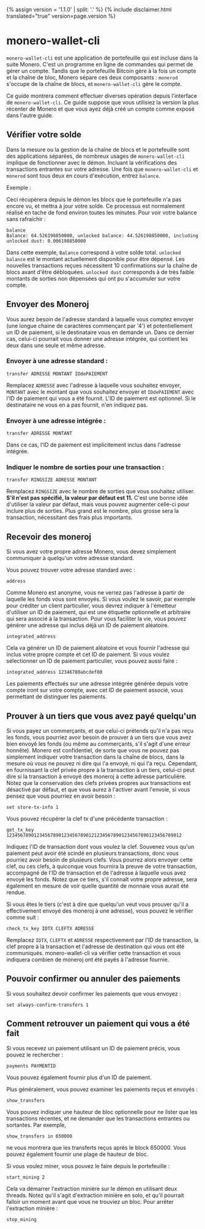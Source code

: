 {% assign version = '1.1.0' | split: '.' %}
{% include disclaimer.html translated="true" version=page.version %}
# monero-wallet-cli

`monero-wallet-cli` est une application de portefeuille qui est incluse dans la suite Monero. C'est un
programme en ligne de commandes qui permet de gérer un compte. Tandis que le portefeuille Bitcoin
gère à la fois un compte et la chaîne de bloc, Monero sépare ces deux composants : `monerod`
s'occupe de la chaîne de blocs, et `monero-wallet-cli` gère le compte.

Ce guide montrera comment effectuer diverses opération depuis l'interface de `monero-wallet-cli`. Ce guide suppose que vous utilisiez la version la plus récenter de Monero et que vous ayez déjà créé un compte comme exposé dans l'autre guide.


## Vérifier votre solde

Dans la mesure ou la gestion de la chaîne de blocs et le portefeuille sont des applications séparées,
de nombreux usages de `monero-wallet-cli` implique de fonctionner avec le démon. Incluant la
vérifications des transactions entrantes sur votre adresse. Une fois que `monero-wallet-cli` et
`monerod` sont tous deux en cours d'exécution, entrez `balance`.

Exemple :

Ceci récupèrera depuis le démon les blocs que le portefeuille n'a pas encore vu, et mettra à jour
votre solde. Ce processus est normalement réalisé en tache de fond environ toutes les minutes.
Pour voir votre balance sans rafraichir :

    balance
    Balance: 64.526198850000, unlocked balance: 44.526198850000, including unlocked dust: 0.006198850000

Dans cette exemple, `Balance` correspond à votre solde total. `unlocked balance` est le montant actuellement disponible pour être dépensé. Les nouvelles transactions reçues nécessitent 10 confirmations sur la chaîne de blocs avant d'être débloquées. `unlocked dust` corresponds à de très faible montants de sorties non dépensées qui ont pu s'accumuler sur votre compte.

## Envoyer des Moneroj

Vous aurez besoin de l'adresse standard à laquelle vous comptez envoyer (une longue chaine de
caractères commençant par '4') et potentiellement un ID de paiement, si le destinataire vous en
demande un. Dans ce dernier cas, celui-ci pourrait vous donner une adresse intégrée, qui contient
les deux dans une seule et même adresse.

### Envoyer à une adresse standard :

    transfer ADRESSE MONTANT IDdePAIEMENT

Remplacez `ADRESSE` avec l'adresse à laquelle vous souhaitez envoyer, `MONTANT` avec le montant que vous souhaitez
envoyer et `IDdePAIEMENT` avec l'ID de paiement qui vous a été fournit. L'ID de paiement est optionnel. Si le
destinataire ne vous en a pas fournit, n'en indiquez pas.

### Envoyer à une adresse intégrée :

    transfer ADRESSE MONTANT

Dans ce cas, l'ID de paiement est implicitement inclus dans l'adresse intégrée.

### Indiquer le nombre de sorties pour une transaction :

    transfer RINGSIZE ADRESSE MONTANT

Remplacez `RINGSIZE` avec le nombre de sorties que vous souhaitez utiliser. **S'il n'est pas spécifié, la valeur par défaut est 11.** C'est une bonne idée d'utiliser la valeur par défaut, mais vous pouvez augmenter celle-ci pour inclure plus de sorties. Plus grand est le nombre, plus grosse sera la transaction, nécessitant des frais plus importants.


## Recevoir des moneroj

Si vous avez votre propre adresse Monero, vous devez simplement communiquer à quelqu'un votre adresse standard.

Vous pouvez trouver votre adresse standard avec :

    address

Comme Monero est anonyme, vous ne verrez pas l'adresse à partir de laquelle les fonds vous sont envoyés.
Si vous voulez le savoir, par exemple pour créditer un client particulier, vous devrez indiquer à
l'émetteur d'utiliser un ID de paiement, qui est une étiquette optionnelle et arbitraire qui sera
associé à la transaction. Pour vous faciliter la vie, vous pouvez générer une adresse qui inclus déjà
un ID de paiement aléatoire.

    integrated_address

Cela va générer un ID de paiement aléatoire et vous fournir l'adresse qui inclus votre propre compte
et cet ID de paiement. Si vous voulez sélectionner un ID de paiement particulier, vous pouvez aussi
faire :

    integrated_address 12346780abcdef00

Les paiements effectués sur une adresse intégrée générée depuis votre compte iront sur votre compte,
avec cet ID de paiement associé, vous permettant de distinguer les paiements.


## Prouver à un tiers que vous avez payé quelqu'un

Si vous payez un commerçants, et que celui-ci prétends qu'il n'a pas reçu les fonds, vous pourriez
avoir besoin de prouver à un tiers que vous avez bien envoyé les fonds (ou même au commerçants,
s'il s'agit d'une erreur honnête). Monero est confidentiel, de sorte que vous ne pouvez pas
simplement indiquer votre transaction dans la chaîne de blocs, dans la mesure où vous ne pouvez ni
dire qui l'a envoyé, ni qui l'a reçu. Cependant, en fournissant la clef privée propre à la
transaction à un tiers, celui-ci peut dire si la transaction à envoyé des moneroj à cette adresse
particulière. Notez que la conservation des clefs privées propres aux transactions est désactivé
par défaut, et que vous aurez à l'activer avant l'envoie, si vous pensez que vous pourriez en avoir
besoin :

    set store-tx-info 1

Vous pouvez récupérer la clef tx d'une précédente transaction :

    get_tx_key 1234567890123456789012345678901212345678901234567890123456789012

Indiquez l'ID de transaction dont vous voulez la clef. Souvenez vous qu'un paiement peut avoir
été scindé en plusieurs transactions, donc vous pourriez avoir besoin de plusieurs clefs. Vous
pourrez alors envoyer cette clef, ou ces clefs, à quiconque vous fournira la preuve de votre
transaction, accompagné de l'ID de transaction et de l'adresse à laquelle vous avez envoyé les
fonds. Notez que ce tiers, s'il connaît votre propre adresse, sera également en mesure de voir
quelle quantité de monnaie vous aurait été rendue.

Si vous êtes le tiers (c'est à dire que quelqu'un veut vous prouver qu'il a effectivement envoyé
des moneroj à une adresse), vous pouvez le vérifier comme suit :

    check_tx_key IDTX CLEFTX ADRESSE

Remplacez `IDTX`, `CLEFTX` et `ADRESSE` respectivement par l'ID de transaction, la clef propre
à la transaction et l'adresse de destination qui vous ont été communiqués. monero-wallet-cli va
vérifier cette transaction et vous indiquera combien de moneroj ont été payés à l'adresse fournie.


## Pouvoir confirmer ou annuler des paiements

Si vous souhaitez devoir confirmer les paiements que vous envoyez :

    set always-confirm-transfers 1


## Comment retrouver un paiement qui vous a été fait

Si vous recevez un paiement utilisant un ID de paiement précis, vous pouvez le rechercher :

    payments PAYMENTID

Vous pouvez également fournir plus d'un ID de paiement.

Plus généralement, vous pouvez examiner les paiements reçus et envoyés :

    show_transfers

Vous pouvez indiquer une hauteur de bloc optionnelle pour ne lister que les transactions
récentes, et ne demander que les transactions entrantes ou sortantes. Par exemple,

    show_transfers in 650000

ne vous montrera que les transferts reçus après le block 650000. Vous pouvez également
fournir une plage de hauteur de bloc.

Si vous voulez miner, vous pouvez le faire depuis le portefeuille :

    start_mining 2

Cela va démarrer l'extraction minière sur le démon en utilisant deux threads. Notez qu'il s'agit
d'extraction minière en solo, et qu'il pourrait falloir un moment avant que vous ne trouviez un
bloc. Pour arrêter l'extraction minière :

    stop_mining

